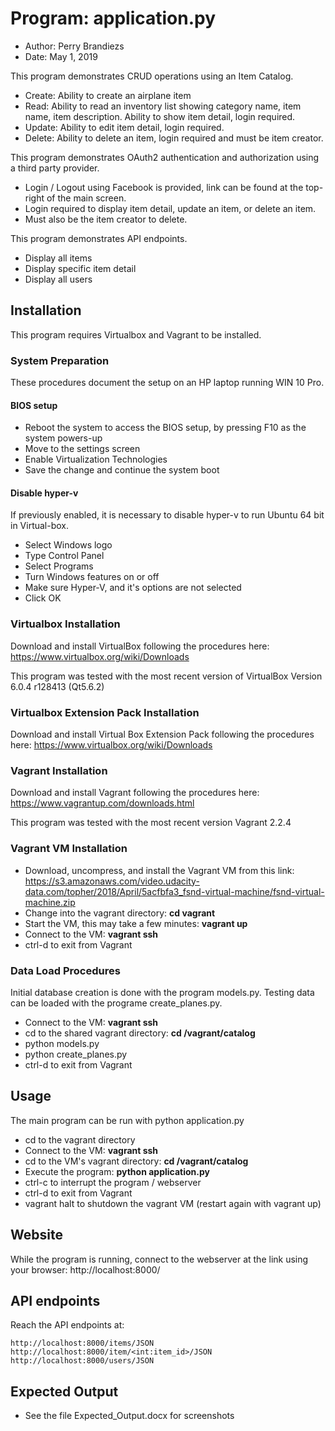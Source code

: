 # Program: application.py 
* Author: Perry Brandiezs
* Date: May 1, 2019


This program demonstrates CRUD operations using an Item Catalog.

*   Create: Ability to create an airplane item
*   Read:   Ability to read an inventory list showing category name, item name, item description.  Ability to show item detail, login required.
*   Update: Ability to edit item detail, login required.
*   Delete: Ability to delete an item, login required and must be item creator.

This program demonstrates OAuth2 authentication and authorization using a third party provider.
*   Login / Logout using Facebook is provided, link can be found at the top-right of the main screen.
*   Login required to display item detail, update an item, or delete an item.
*   Must also be the item creator to delete.

This program demonstrates API endpoints.
*   Display all items
*   Display specific item detail
*   Display all users


## Installation 
This program requires Virtualbox and Vagrant to be installed.

### System Preparation
These procedures document the setup on an HP laptop running WIN 10 Pro.

#### BIOS setup
* Reboot the system to access the BIOS setup, by pressing F10 as the system powers-up
* Move to the settings screen
* Enable Virtualization Technologies
* Save the change and continue the system boot
#### Disable hyper-v
If previously enabled, it is necessary to disable hyper-v to run Ubuntu 64 bit in Virtual-box.
* Select Windows logo
* Type Control Panel
* Select Programs
* Turn Windows features on or off
* Make sure Hyper-V, and it's options are not selected
* Click OK
### Virtualbox Installation
Download and install VirtualBox following the procedures here:
https://www.virtualbox.org/wiki/Downloads

This program was tested with the most recent version of VirtualBox Version 6.0.4 r128413 (Qt5.6.2)
### Virtualbox Extension Pack Installation
Download and install Virtual Box Extension Pack following the procedures here:
https://www.virtualbox.org/wiki/Downloads
### Vagrant Installation
Download and install Vagrant following the procedures here:
https://www.vagrantup.com/downloads.html

This program was tested with the most recent version Vagrant 2.2.4
### Vagrant VM Installation
* Download, uncompress, and install the Vagrant VM from this link:
https://s3.amazonaws.com/video.udacity-data.com/topher/2018/April/5acfbfa3_fsnd-virtual-machine/fsnd-virtual-machine.zip
* Change into the vagrant directory: **cd vagrant**
* Start the VM, this may take a few minutes: **vagrant up**
* Connect to the VM: **vagrant ssh**
* ctrl-d to exit from Vagrant
### Data Load Procedures
Initial database creation is done with the program models.py.  Testing data can be loaded with the programe create_planes.py.
* Connect to the VM: **vagrant ssh**
* cd to the shared vagrant directory: **cd /vagrant/catalog**
* python models.py
* python create_planes.py
* ctrl-d to exit from Vagrant
## Usage
The main program can be run with python application.py
* cd to the vagrant directory
* Connect to the VM: **vagrant ssh**
* cd to the VM's vagrant directory: **cd /vagrant/catalog**
* Execute the program: **python application.py**
* ctrl-c to interrupt the program / webserver
* ctrl-d to exit from Vagrant
* vagrant halt to shutdown the vagrant VM (restart again with vagrant up)
## Website
While the program is running, connect to the webserver at the link using your browser:
http://localhost:8000/
## API endpoints
Reach the API endpoints at:
```
http://localhost:8000/items/JSON
http://localhost:8000/item/<int:item_id>/JSON
http://localhost:8000/users/JSON
```
## Expected Output
* See the file Expected_Output.docx for screenshots
